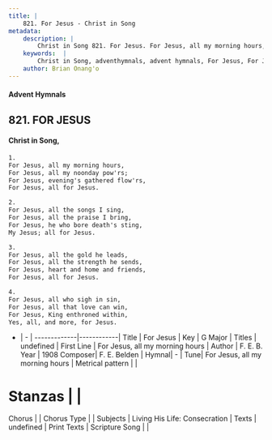 ```yaml
---
title: |
    821. For Jesus - Christ in Song
metadata:
    description: |
        Christ in Song 821. For Jesus. For Jesus, all my morning hours, For Jesus, all my noonday pow'rs; For Jesus, evening's gathered flow'rs, For Jesus, all for Jesus.
    keywords:  |
        Christ in Song, adventhymnals, advent hymnals, For Jesus, For Jesus, all my morning hours. 
    author: Brian Onang'o
---
```


#### Advent Hymnals
## 821. FOR JESUS
####  Christ in Song,

```txt
1.
For Jesus, all my morning hours,
For Jesus, all my noonday pow'rs;
For Jesus, evening's gathered flow'rs,
For Jesus, all for Jesus.

2.
For Jesus, all the songs I sing,
For Jesus, all the praise I bring,
For Jesus, he who bore death's sting,
My Jesus; all for Jesus.

3.
For Jesus, all the gold he leads,
For Jesus, all the strength he sends,
For Jesus, heart and home and friends,
For Jesus, all for Jesus.

4.
For Jesus, all who sigh in sin,
For Jesus, all that love can win,
For Jesus, King enthroned within,
Yes, all, and more, for Jesus.

```

- |   -  |
-------------|------------|
Title | For Jesus |
Key | G Major |
Titles | undefined |
First Line | For Jesus, all my morning hours |
Author | F. E. B.
Year | 1908
Composer| F. E. Belden |
Hymnal|  - |
Tune| For Jesus, all my morning hours |
Metrical pattern | |
# Stanzas |  |
Chorus |  |
Chorus Type |  |
Subjects | Living His Life: Consecration |
Texts | undefined |
Print Texts | 
Scripture Song |  |
    

